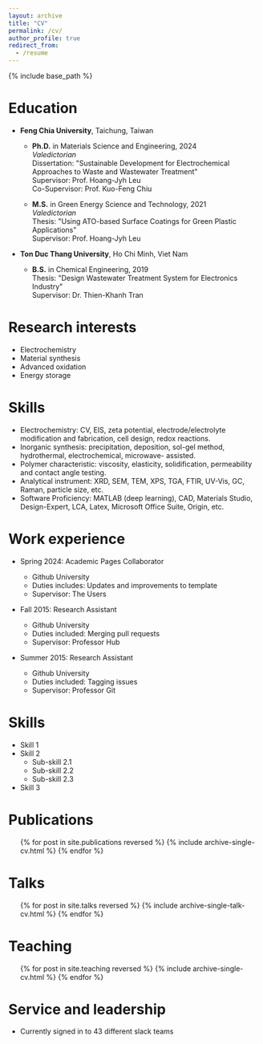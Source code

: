 ```yaml
---
layout: archive
title: "CV"
permalink: /cv/
author_profile: true
redirect_from:
  - /resume
---
```


{% include base_path %}

Education
======
* **Feng Chia University**, Taichung, Taiwan
  * **Ph.D.** in Materials Science and Engineering, 2024
<br>_Valedictorian_
<br>Dissertation: "Sustainable Development for Electrochemical Approaches to Waste and Wastewater Treatment"
<br>Supervisor: Prof. Hoang-Jyh Leu
<br>Co-Supervisor: Prof. Kuo-Feng Chiu

  * **M.S.** in Green Energy Science and Technology, 2021
<br>_Valedictorian_
<br>Thesis: "Using ATO-based Surface Coatings for Green Plastic Applications"
<br>Supervisor: Prof. Hoang-Jyh Leu

* **Ton Duc Thang University**, Ho Chi Minh, Viet Nam
  * **B.S.** in Chemical Engineering, 2019
<br>Thesis: "Design Wastewater Treatment System for Electronics Industry"
<br>Supervisor: Dr. Thien-Khanh Tran

Research interests
======
* Electrochemistry
* Material synthesis
* Advanced oxidation 
* Energy storage

Skills
======
* Electrochemistry: CV, EIS, zeta potential, electrode/electrolyte modification and fabrication, cell design,
redox reactions.
* Inorganic synthesis: precipitation, deposition, sol-gel method, hydrothermal, electrochemical, microwave-
assisted.
* Polymer characteristic: viscosity, elasticity, solidification, permeability and contact angle testing.
* Analytical instrument: XRD, SEM, TEM, XPS, TGA, FTIR, UV-Vis, GC, Raman, particle size, etc.
* Software Proficiency: MATLAB (deep learning), CAD, Materials Studio, Design-Expert, LCA, Latex,
Microsoft Office Suite, Origin, etc.

Work experience
======
* Spring 2024: Academic Pages Collaborator
  * Github University
  * Duties includes: Updates and improvements to template
  * Supervisor: The Users

* Fall 2015: Research Assistant
  * Github University
  * Duties included: Merging pull requests
  * Supervisor: Professor Hub

* Summer 2015: Research Assistant
  * Github University
  * Duties included: Tagging issues
  * Supervisor: Professor Git
  
Skills
======
* Skill 1
* Skill 2
  * Sub-skill 2.1
  * Sub-skill 2.2
  * Sub-skill 2.3
* Skill 3

Publications
======
  <ul>{% for post in site.publications reversed %}
    {% include archive-single-cv.html %}
  {% endfor %}</ul>
  
Talks
======
  <ul>{% for post in site.talks reversed %}
    {% include archive-single-talk-cv.html  %}
  {% endfor %}</ul>
  
Teaching
======
  <ul>{% for post in site.teaching reversed %}
    {% include archive-single-cv.html %}
  {% endfor %}</ul>
  
Service and leadership
======
* Currently signed in to 43 different slack teams
